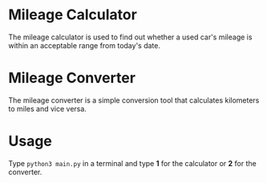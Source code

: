 # Mileage Calculator

The mileage calculator is used to find out whether a used car's mileage is within an acceptable range from today's date.

# Mileage Converter

The mileage converter is a simple conversion tool that calculates kilometers to miles and vice versa.

# Usage

Type `python3 main.py` in a terminal and type **1** for the calculator or **2** for the converter.